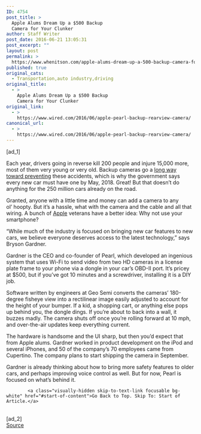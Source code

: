 ```yaml
---
ID: 4754
post_title: >
  Apple Alums Dream Up a $500 Backup
  Camera for Your Clunker
author: Staff Writer
post_date: 2016-06-21 13:05:31
post_excerpt: ""
layout: post
permalink: >
  https://www.whenitson.com/apple-alums-dream-up-a-500-backup-camera-for-your-clunker/
published: true
original_cats:
  - Transportation,auto industry,driving
original_title:
  - >
    Apple Alums Dream Up a $500 Backup
    Camera for Your Clunker
original_link:
  - >
    https://www.wired.com/2016/06/apple-pearl-backup-rearview-camera/
canonical_url:
  - >
    https://www.wired.com/2016/06/apple-pearl-backup-rearview-camera/
---
```

 [ad_1]
<br><div id=""><p>Each year, drivers going in reverse kill 200 people and injure 15,000 more, most of them very young or very old. Backup cameras go a <a href="http://www.iihs.org/iihs/news/desktopnews/preventing-driveway-tragedies-rear-cameras-help-drivers-see-behind-them">long way toward preventing</a> these accidents, which is why the government says every new car must have one by May, 2018. Great! But that doesn’t do anything for the 250 million cars already on the road.</p>
<p>Granted, anyone with a little time and money can add a camera to any ol’ hoopty. But it’s a hassle, what with the camera and the cable and all that wiring. A bunch of <a href="http://wired.com/tag/apple">Apple</a> veterans have a better idea: Why not use your smartphone?</p>
<p>“While much of the industry is focused on bringing new car features to new cars, we believe everyone deserves access to the latest technology,” says Bryson Gardner.</p>
<p>Gardner is the CEO and co-founder of Pearl, which developed an ingenious system that uses Wi-Fi to send video from two HD cameras in a license plate frame to your phone via a dongle in your car’s OBD-II port.<strong> </strong>It’s pricey at $500, but if you’ve got 10 minutes and a<strong> </strong>screwdriver, installing it is a DIY job.</p>
<p>Software written by engineers at Geo Semi converts the cameras’ 180-degree fisheye view into a rectilinear image easily adjusted to account for the height of your bumper. If a kid, a shopping cart, or anything else pops up behind you, the dongle dings. If you’re about to back into a wall, it buzzes madly. The camera shuts off once you’re rolling forward at 10 mph, and over-the-air updates keep everything current.</p>
<p>The hardware is handsome and the UI sharp, but then you’d expect that from Apple alums. Gardner worked in product development on the iPod and several iPhones, and 50 of the company’s 70 employees came from Cupertino. The company plans to start shipping the camera<strong> </strong>in September.</p>
<p>Gardner is already thinking about how to bring more safety features to older cars, and perhaps improving voice control as well. But for now, Pearl is focused on what’s behind it.</p>
<!-- Related video widget - wide -->




			<a class="visually-hidden skip-to-text-link focusable bg-white" href="#start-of-content">Go Back to Top. Skip To: Start of Article.</a>

			
</div>
<br>[ad_2]
<br><a href="https://www.wired.com/2016/06/apple-pearl-backup-rearview-camera/">Source </a>
